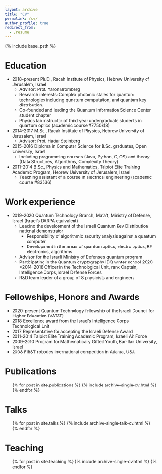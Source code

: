 ```yaml
---
layout: archive
title: "CV"
permalink: /cv/
author_profile: true
redirect_from:
  - /resume
---
```


{% include base_path %}

Education
======
* 2018-present  Ph.D., Racah Institute of Physics, Hebrew University of Jerusalem, Israel
  * Advisor: Prof. Yaron Bromberg
  * Research interests: Complex photonic states for quantum technologies including qunatum computation, and quantum key distribution.
  * Co-founded and leading the Quantum Information Science Center student chapter
  * Physics lab instructor of third year undergraduate students in quantum optics (academic course #77508)8)
* 2014-2017   M.Sc., Racah Institute of Physics, Hebrew University of Jerusalem, Israel
  * Advisor: Prof. Hadar Steinberg
* 2015-2016   Diploma in Computer Science for B.Sc. graduates, Open University, Israel
  * Including programming courses (Java, Python, C, OS) and theory (Data Structures, Algorithms, Complexity Theory)
* 2011-2014   B.Sc., Physics and Mathematics, Talpiot Elite Training Academic Program, Hebrew University of Jerusalem, Israel
  * Teaching assistant of a course in electrical engineering (academic course #83536)


Work experience
======
* 2019-2020  Quantum Technology Branch, Mafa’t, Ministry of Defense, Israel (Israel’s DARPA equivalent)
  * Leading the development of the Israeli Quantum Key Distribution national demonstrator
    * Responsibility of algorithmic security analysis against a quantum computer
    * Development in the areas of quantum optics, electro optics, RF electronics, algorithms
  * Advisor for the Israeli Ministry of Defense’s quantum program  
  * Participating in the Quantum cryptography IDQ winter school 2020 
*2014-2018  Officer in the Technological Unit, rank Captain, Intelligence Corps, Israel Defense Forces
  * R&D team leader of a group of 8 physicists and engineers 

Fellowships, Honors and Awards
======
* 2020-present 	Quantum Technology fellowship of the Israeli Council for Higher Education (VATAT)
* 2018	 	      Excellence award from the Israel’s Intelligence Corps Technological Unit
* 2017		      Representative for accepting the Israeli Defense Award
* 2011-2014 	  Talpiot Elite Training Academic Program, Israeli Air Force
* 2009-2010	    Program for Mathematically Gifted Youth, Bar-Ilan University, Israel
* 2008		      FIRST robotics international competition in Atlanta, USA

Publications
======
  <ul>{% for post in site.publications %}
    {% include archive-single-cv.html %}
  {% endfor %}</ul>
  
Talks
======
  <ul>{% for post in site.talks %}
    {% include archive-single-talk-cv.html %}
  {% endfor %}</ul>
  
Teaching
======
  <ul>{% for post in site.teaching %}
    {% include archive-single-cv.html %}
  {% endfor %}</ul>
  

